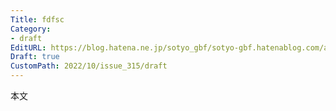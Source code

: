 ```yaml
---
Title: fdfsc
Category:
- draft
EditURL: https://blog.hatena.ne.jp/sotyo_gbf/sotyo-gbf.hatenablog.com/atom/entry/4207112889924326440
Draft: true
CustomPath: 2022/10/issue_315/draft
---
```


本文
